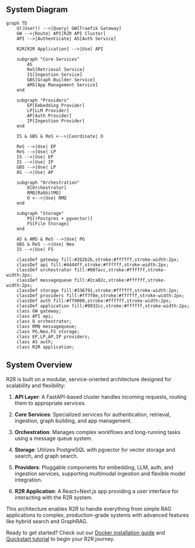 
## System Diagram


```mermaid
graph TD
    U((User)) -->|Query| GW[Traefik Gateway]
    GW -->|Route| API[R2R API Cluster]
    API -->|Authenticate| AS[Auth Service]

    R2R[R2R Application] -->|Use| API

    subgraph "Core Services"
        AS
        ReS[Retrieval Service]
        IS[Ingestion Service]
        GBS[Graph Builder Service]
        AMS[App Management Service]
    end

    subgraph "Providers"
        EP[Embedding Provider]
        LP[LLM Provider]
        AP[Auth Provider]
        IP[Ingestion Provider]
    end

    IS & GBS & ReS <-->|Coordinate| O

    ReS -->|Use| EP
    ReS -->|Use| LP
    IS -->|Use| EP
    IS -->|Use| IP
    GBS -->|Use| LP
    AS -->|Use| AP

    subgraph "Orchestration"
        O[Orchestrator]
        RMQ[RabbitMQ]
        O <-->|Use| RMQ
    end

    subgraph "Storage"
        PG[(Postgres + pgvector)]
        FS[File Storage]
    end

    AS & AMS & ReS -->|Use| PG
    GBS & ReS -->|Use| Neo
    IS -->|Use| FS

    classDef gateway fill:#2b2b2b,stroke:#ffffff,stroke-width:2px;
    classDef api fill:#4444ff,stroke:#ffffff,stroke-width:2px;
    classDef orchestrator fill:#007acc,stroke:#ffffff,stroke-width:2px;
    classDef messagequeue fill:#2ca02c,stroke:#ffffff,stroke-width:2px;
    classDef storage fill:#336791,stroke:#ffffff,stroke-width:2px;
    classDef providers fill:#ff7f0e,stroke:#ffffff,stroke-width:2px;
    classDef auth fill:#ff0000,stroke:#ffffff,stroke-width:2px;
    classDef application fill:#9932cc,stroke:#ffffff,stroke-width:2px;
    class GW gateway;
    class API api;
    class O orchestrator;
    class RMQ messagequeue;
    class PG,Neo,FS storage;
    class EP,LP,AP,IP providers;
    class AS auth;
    class R2R application;
```

## System Overview

R2R is built on a modular, service-oriented architecture designed for scalability and flexibility:

1. **API Layer**: A FastAPI-based cluster handles incoming requests, routing them to appropriate services.

2. **Core Services**: Specialized services for authentication, retrieval, ingestion, graph building, and app management.

3. **Orchestration**: Manages complex workflows and long-running tasks using a message queue system.

4. **Storage**: Utilizes PostgreSQL with pgvector for vector storage and search, and graph search.

5. **Providers**: Pluggable components for embedding, LLM, auth, and ingestion services, supporting multimodal ingestion and flexible model integration.

6. **R2R Application**: A React+Next.js app providing a user interface for interacting with the R2R system.

This architecture enables R2R to handle everything from simple RAG applications to complex, production-grade systems with advanced features like hybrid search and GraphRAG.

Ready to get started? Check out our [Docker installation guide](/documentation/installation/full/docker) and [Quickstart tutorial](/documentation/quickstart) to begin your R2R journey.
